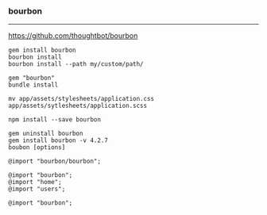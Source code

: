 ### bourbon
---
https://github.com/thoughtbot/bourbon

```
gem install bourbon
bourbon install
bourbon install --path my/custom/path/

gem "bourbon"
bundle install

mv app/assets/stylesheets/application.css app/assets/sytlesheets/application.scss

npm install --save bourbon

gem uninstall bourbon
gem install bourbon -v 4.2.7
boubon [options]

```


```
@import "bourbon/bourbon";

@import "bourbon";
@import "home";
@import "users";

@import "bourbon";


```


```

```

